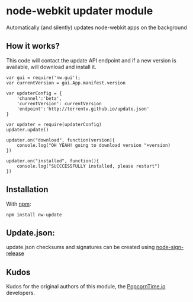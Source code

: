 node-webkit updater module
=======================================================

Automatically (and silently) updates node-webkit apps on the background

## How it works?

This code will contact the update API endpoint and if a new version is available, will download and install it.

    var gui = require('nw.gui');
    var currentVersion = gui.App.manifest.version

    var updaterConfig = {
        'channel':'beta',
        'currentVersion': currentVersion
        'endpoint':'http://torrentv.github.io/update.json'
    }

    var updater = require(updaterConfig)
    updater.update()

    updater.on("download", function(version){
        console.log("OH YEAH! going to download version "+version)
    })

    updater.on("installed", function(){
        console.log("SUCCCESSFULLY installed, please restart")
    })


## Installation 

With [npm](http://npmjs.org):

    npm install nw-update

## Update.json:

update.json checksums and signatures can be created using [node-sign-release](http://npmjs.org/package/node-sign-release)

## Kudos

Kudos for the original authors of this module, the [PopcornTime.io](http://popcorntime.io/) developers.
